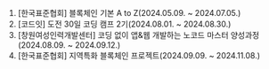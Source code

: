 1. [한국표준협회] 블록체인 기본 A to Z(2024.05.09. ~ 2024.07.05.)<br>
2. [코드잇] 도전 30일 코딩 캠프 2기(2024.08.01. ~ 2024.08.30.)<br>
3. [창원여성인력개발센터] 코딩 없이 앱&웹 개발하는 노코드 마스터 양성과정(2024.08.09. ~ 2024.09.12.)<br>
4. [한국표준협회] 지역특화 블록체인 프로젝트(2024.09.09. ~ 2024.11.08.)<br>
